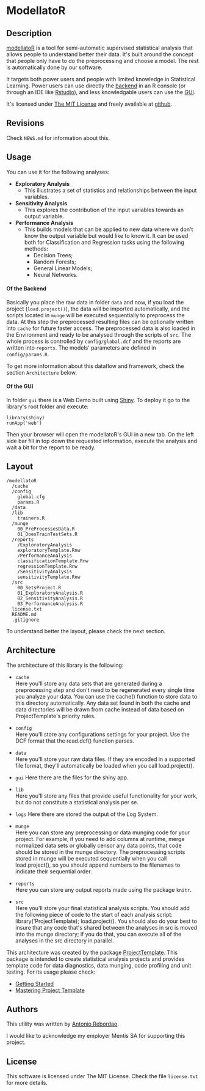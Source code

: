 ModellatoR
==========

## Description

[modellatoR](https://github.com/rebordao/modellator) is a tool for semi-automatic supervised statistical analysis that allows people to understand better their data. It's built around the concept that people only have to do the preprocessing and choose a model. The rest is automatically done by our software.

It targets both power users and people with limited knowledge in Statistical Learning. Power users can use directly the [backend](https://github.com/rebordao/modellatoR) in an R console (or through an IDE like [Rstudio](http://www.rstudio.com/)), and less knowledgable users can use the [GUI](https://github.com/rebordao/modellatoR).

It's licensed under [The MIT License](http://opensource.org/licenses/MIT) and freely available at [github](https://github.com/rebordao/modellatoR).

## Revisions

Check `NEWS.md` for information about this.

## Usage

You can use it for the following analyses:

- **Exploratory Analysis**
    - This illustrates a set of statistics and relationships between the input variables.
- **Sensitivity Analysis**
    - This explores the contribution of the input variables towards an output variable.
- **Performance Analysis**
    - This builds models that can be applied to new data where we don't know the output variable but would like to know it. It can be used both for Classification and Regression tasks using the following methods:
        - Decision Trees;
        - Random Forests;
        - General Linear Models;
        - Neural Networks.

#### Of the Backend

Basically you place the raw data in folder `data` and now, if you load the project (`load.project()`), the data will be imported automatically, and the scripts located in `munge` will be executed sequentially to preprocess the data. At this step the preprocessed resulting files can be optionally written into `cache` for future faster access. The preprocessed data is also loaded in the Environment and ready to be analysed through the scripts of `src`. The whole process is controlled by `config/global.dcf` and the reports are written into `reports`. The models' parameters are defined in `config/params.R`.

To get more information about this dataflow and framework, check the section `Architecture` below.

#### Of the GUI

In folder `gui` there is a Web Demo built using [Shiny](http://shiny.rstudio.com/). To deploy it go to the library's root folder and execute:

```
library(shiny)
runApp('web')
```

Then your browser will open the modellatoR's GUI in a new tab. On the left side bar fill in top down the requested information, execute the analysis and wait a bit for the report to be ready.

## Layout

```
/modellatoR
  /cache
  /config
    global.cfg
    params.R
  /data
  /lib
    trainers.R
  /munge
    00_PreProcessesData.R
    01_DoesTrainTestSets.R
  /reports
    /ExploratoryAnalysis
    exploratoryTemplate.Rnw
    /PerformanceAnalysis
    classificationTemplate.Rnw
    regressionTemplate.Rnw
    /SensitivityAnalysis
    sensitivityTemplate.Rnw
  /src
    00_SetsProject.R
    01_ExploratoryAnalysis.R
    02_SensitivityAnalysis.R
    03_PerformanceAnalysis.R
  license.txt
  README.md
  .gitignore
```

To understand better the layout, please check the next section.

## Architecture

The architecture of this library is the following:

- `cache`  
Here you'll store any data sets that are generated during a preprocessing step and don't need to be regenerated every single time you analyze your data. You can use the cache() function to store data to this directory automatically. Any data set found in both the cache and data directories will be drawn from cache instead of data based on ProjectTemplate's priority rules.

- `config`  
Here you'll store any configurations settings for your project. Use the DCF format that the read.dcf() function parses.

- `data`  
Here you'll store your raw data files. If they are encoded in a supported file format, they'll automatically be loaded when you call load.project().

- `gui`
Here there are the files for the shiny app.

- `lib`  
Here you'll store any files that provide useful functionality for your work, but do not constitute a statistical analysis per se.

- `logs`
Here there are stored the output of the Log System.

- `munge`  
Here you can store any preprocessing or data munging code for your project. For example, if you need to add columns at runtime, merge normalized data sets or globally censor any data points, that code should be stored in the munge directory. The preprocessing scripts stored in munge will be executed sequentially when you call load.project(), so you should append numbers to the filenames to indicate their sequential order.

- `reports`  
Here you can store any output reports made using the package `knitr`.

- `src`  
Here you'll store your final statistical analysis scripts. You should add the following piece of code to the start of each analysis script: library('ProjectTemplate); load.project(). You should also do your best to insure that any code that's shared between the analyses in src is moved into the munge directory; if you do that, you can execute all of the analyses in the src directory in parallel.

This architecture was created by the package [ProjectTemplate](http://projecttemplate.net/). This package is intended to create statistical analysis projects and provides template code for data diagnostics, data munging, code profiling and unit testing. For its usage please check:  
- [Getting Started](http://projecttemplate.net/getting_started.html)  
- [Mastering Project Template](http://projecttemplate.net/mastering.html)

## Authors

This utility was written by [Antonio Rebordao](https://www.linkedin.com/in/rebordao).

I would like to acknowledge my employer Mentis SA for supporting this project.

## License

This software is licensed under The MIT License. Check the file `license.txt` for more details.
